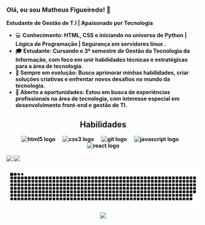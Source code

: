 <h3>Olá, eu sou Matheus Figueiredo! 👋</h3>
<p><strong> Estudante de Gestão de T.I | Apaixonado por Tecnologia</strong></p>

<ul>
  <li>💻 <strong> Conhecimento: <strong>HTML</strong>, <strong>CSS</strong> e iniciando no universo de <strong>Python</strong> | <strong> Lógica de Programação </strong>| <strong> Segurança em servidores linux </strong>.</li>
  <li>🎓 <strong>Estudante:</strong> Cursando o 3º semestre de <strong>Gestão da Tecnologia da Informação</strong>, com foco em unir habilidades técnicas e estratégicas para a área de tecnologia.</li>
  <li>🚀 <strong>Sempre em evolução:</strong> Busco aprimorar minhas habilidades, criar soluções criativas e enfrentar novos desafios no mundo da tecnologia.</li>
  <li>🤝 <strong>Aberto a oportunidades:</strong> Estou em busca de experiências profissionais na área de tecnologia, com interesse especial em <strong>desenvolvimento front-end</strong> e <strong>gestão de TI</strong>.</li>
</ul>

  <h2 align="center">Habilidades</h2>
<div align="center">
  <img src="https://cdn.jsdelivr.net/gh/devicons/devicon@latest/icons/html5/html5-original.svg" height="40" alt="html5 logo" />  
  <img width="12" />
  <img src="https://cdn.jsdelivr.net/gh/devicons/devicon@latest/icons/css3/css3-original.svg" height="40" alt="css3 logo" />
  <img width="12" />
  <img src="https://cdn.jsdelivr.net/gh/devicons/devicon@latest/icons/git/git-original.svg" height="40" alt="git logo" />
  <img width="12" />
  <img src="https://cdn.jsdelivr.net/gh/devicons/devicon/icons/javascript/javascript-original.svg" height="40" alt="javascript logo"  />  
  <img width="12" />
  <img src="https://cdn.jsdelivr.net/gh/devicons/devicon/icons/react/react-original.svg" height="40" alt="react logo"  />
</div>
<br>
<div>
  <img height="160em" src="https://github-readme-stats.vercel.app/api?username=Figueiredofront&show_icons=false&theme=aura&_all_commits=true&count_private=true"/>
  <img height="160em" src="https://github-readme-stats.vercel.app/api/top-langs/?username=Figueiredofront&layout=compact&langs_count=16&theme=aura"/>
</div>
<br>
<!--- snake --->  
  <div align="center">
      <img src="https://github.com/1999AZZAR/1999AZZAR/blob/readme/resources/grid-snake.svg" alt="snake" /></a>
      <img src="https://resources/img/waving.gif">
  </div>






    
    
